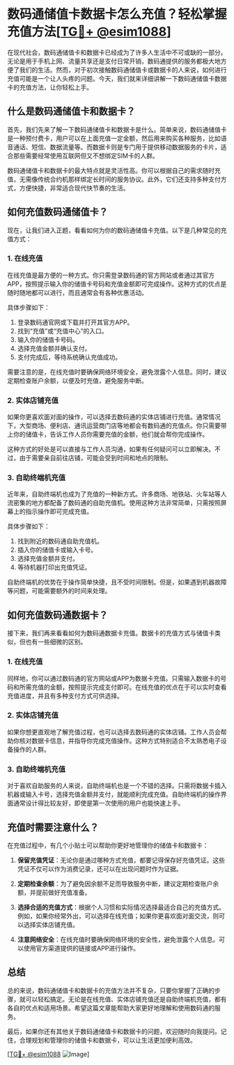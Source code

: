 # 数码通储值卡数据卡怎么充值？轻松掌握充值方法[[TG💪+ @esim1088](https://t.me/s/esim1088)]

在现代社会，数码通储值卡和数据卡已经成为了许多人生活中不可或缺的一部分。无论是用于手机上网、流量共享还是支付日常开销，数码通提供的服务都极大地方便了我们的生活。然而，对于初次接触数码通储值卡或数据卡的人来说，如何进行充值可能是一个让人头疼的问题。今天，我们就来详细讲解一下数码通储值卡数据卡的充值方法，让你轻松上手。

## 什么是数码通储值卡和数据卡？

首先，我们先来了解一下数码通储值卡和数据卡是什么。简单来说，数码通储值卡是一种预付费卡，用户可以在上面充值一定金额，然后用来购买各种服务，比如语音通话、短信、数据流量等。而数据卡则是专门用于提供移动数据服务的卡片，适合那些需要经常使用互联网但又不想绑定SIM卡的人群。

数码通储值卡和数据卡的最大特点就是灵活性高。你可以根据自己的需求随时充值，无需像传统合约机那样绑定长时间的服务协议。此外，它们还支持多种支付方式，方便快捷，非常适合现代快节奏的生活。

## 如何充值数码通储值卡？

现在，让我们进入正题，看看如何为你的数码通储值卡充值。以下是几种常见的充值方式：

### 1. 在线充值

在线充值是最方便的一种方式。你只需登录数码通的官方网站或者通过其官方APP，按照提示输入你的储值卡号码和充值金额即可完成操作。这种方式的优点是随时随地都可以进行，而且通常会有各种优惠活动。

具体步骤如下：
1. 登录数码通官网或下载并打开其官方APP。
2. 找到“充值”或“充值中心”的入口。
3. 输入你的储值卡号码。
4. 选择充值金额并确认支付。
5. 支付完成后，等待系统确认充值成功。

需要注意的是，在线充值时要确保网络环境安全，避免泄露个人信息。同时，建议定期检查账户余额，以便及时充值，避免服务中断。

### 2. 实体店铺充值

如果你更喜欢面对面的操作，可以选择去数码通的实体店铺进行充值。通常情况下，大型商场、便利店、通讯运营商门店等地都会有数码通的充值点。你只需要带上你的储值卡，告诉工作人员你需要充值的金额，他们就会帮你完成操作。

这种方式的好处是可以直接与工作人员沟通，如果有任何疑问可以立即解决。不过，由于需要亲自前往店铺，可能会受到时间和地点的限制。

### 3. 自助终端机充值

近年来，自助终端机也成为了充值的一种新方式。许多商场、地铁站、火车站等人流密集的地方都配备了数码通的自助充值机。使用这种方法非常简单，只需按照屏幕上的指示操作即可完成充值。

具体步骤如下：
1. 找到附近的数码通自助充值机。
2. 插入你的储值卡或输入卡号。
3. 选择充值金额并支付。
4. 等待机器打印出充值凭证。

自助终端机的优势在于操作简单快捷，且不受时间限制。但是，如果遇到机器故障等问题，可能需要额外的时间来处理。

## 如何充值数码通数据卡？

接下来，我们再来看看如何为数码通数据卡充值。数据卡的充值方式与储值卡类似，但也有一些细微的区别。

### 1. 在线充值

同样地，你可以通过数码通的官方网站或APP为数据卡充值。只需输入数据卡的号码和所需充值的金额，按照提示完成支付即可。在线充值的优点在于可以实时查看充值进度，并且有多种支付方式可供选择。

### 2. 实体店铺充值

如果你想更直观地了解充值过程，也可以选择去数码通的实体店铺。工作人员会帮助你核对数据卡信息，并指导你完成充值操作。这种方式特别适合不太熟悉电子设备操作的人群。

### 3. 自助终端机充值

对于喜欢自助服务的人来说，自助终端机也是一个不错的选择。只需将数据卡插入机器或输入卡号，选择充值金额并支付，就能顺利完成充值。自助终端机的操作界面通常设计得比较友好，即使是第一次使用的用户也能快速上手。

## 充值时需要注意什么？

在充值过程中，有几个小贴士可以帮助你更好地管理你的储值卡和数据卡：

1. **保留充值凭证**：无论你是通过哪种方式充值，都要记得保存好充值凭证。这些凭证不仅可以作为消费记录，还可以在出现问题时作为证据。

2. **定期检查余额**：为了避免因余额不足而导致服务中断，建议定期检查账户余额，并提前做好充值准备。

3. **选择合适的充值方式**：根据个人习惯和实际情况选择最适合自己的充值方式。例如，如果你经常外出，可以选择在线充值；如果你更喜欢面对面交流，则可以选择实体店铺充值。

4. **注意网络安全**：在线充值时要确保网络环境的安全性，避免泄露个人信息。可以使用官方渠道提供的链接或APP进行操作。

## 总结

总的来说，数码通储值卡和数据卡的充值方法并不复杂，只要你掌握了正确的步骤，就可以轻松搞定。无论是在线充值、实体店铺充值还是自助终端机充值，都有各自的优点和适用场景。希望这篇文章能帮助大家更好地理解和使用数码通的服务。

最后，如果你还有其他关于数码通储值卡和数据卡的问题，欢迎随时向我提问。记住，合理规划和管理你的储值卡和数据卡，可以让生活更加便利高效。

[[TG💪+ @esim1088](https://t.me/s/esim1088) ![Image](https://i.postimg.cc/4NQfJmqS/Snipaste-2025-05-13-00-14-12.png)]